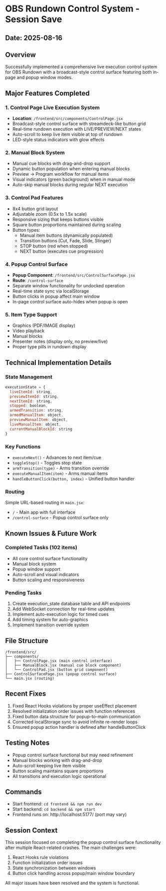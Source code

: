 # OBS Rundown Control System - Session Save

## Date: 2025-08-16

## Overview
Successfully implemented a comprehensive live execution control system for OBS Rundown with a broadcast-style control surface featuring both in-page and popup window modes.

## Major Features Completed

### 1. Control Page Live Execution System
- **Location**: `/frontend/src/components/ControlPage.jsx`
- Broadcast-style control surface with streamdeck-like button grid
- Real-time rundown execution with LIVE/PREVIEW/NEXT states
- Auto-scroll to keep live item visible at top of rundown
- LED-style status indicators with glow effects

### 2. Manual Block System
- Manual cue blocks with drag-and-drop support
- Dynamic button population when entering manual blocks
- Preview → Program workflow for manual items
- Visual indicators (green background) when in manual mode
- Auto-skip manual blocks during regular NEXT execution

### 3. Control Pad Features
- 8x4 button grid layout
- Adjustable zoom (0.5x to 1.5x scale)
- Responsive sizing that keeps buttons visible
- Square button proportions maintained during scaling
- Button types:
  - Manual item buttons (dynamically populated)
  - Transition buttons (Cut, Fade, Slide, Stinger)
  - STOP button (red when stopped)
  - NEXT button (executes cue progression)

### 4. Popup Control Surface
- **Popup Component**: `/frontend/src/ControlSurfacePage.jsx`
- **Route**: `/control-surface`
- Separate window functionality for undocked operation
- Real-time state sync via localStorage
- Button clicks in popup affect main window
- In-page control surface auto-hides when popup is open

### 5. Item Type Support
- Graphics (PDF/IMAGE display)
- Video playback
- Manual blocks
- Presenter notes (display only, no preview/live)
- Proper type pills in rundown display

## Technical Implementation Details

### State Management
```javascript
executionState = {
  liveItemId: string,
  previewItemId: string,
  nextItemId: string,
  stopped: boolean,
  armedTransition: string,
  armedManualItem: object,
  previewManualItem: object,
  liveManualItem: object,
  currentManualBlockId: string
}
```

### Key Functions
- `executeNext()` - Advances to next item/cue
- `toggleStop()` - Toggles stop state
- `armTransition(type)` - Arms transition override
- `executeManualItem(item)` - Arms manual items
- `handleButtonClick(button, index)` - Unified button handler

### Routing
Simple URL-based routing in `main.jsx`:
- `/` - Main app with full interface
- `/control-surface` - Popup control surface only

## Known Issues & Future Work

### Completed Tasks (102 items)
- All core control surface functionality
- Manual block system
- Popup window support
- Auto-scroll and visual indicators
- Button scaling and responsiveness

### Pending Tasks
1. Create execution_state database table and API endpoints
2. Add WebSocket connection for real-time updates
3. Implement auto-execution logic for timed cues
4. Add timing system for auto-graphics
5. Implement transition override system

## File Structure
```
/frontend/src/
├── components/
│   ├── ControlPage.jsx (main control interface)
│   ├── ManualBlock.jsx (manual cue block component)
│   └── ControlPad.jsx (button grid component)
├── ControlSurfacePage.jsx (popup control surface)
└── main.jsx (routing)
```

## Recent Fixes
1. Fixed React Hooks violations by proper useEffect placement
2. Resolved initialization order issues with function references
3. Fixed button data structure for popup-to-main communication
4. Corrected localStorage sync to avoid infinite re-render loops
5. Ensured popup action handler is defined after handleButtonClick

## Testing Notes
- Popup control surface functional but may need refinement
- Manual blocks working with drag-and-drop
- Auto-scroll keeping live item visible
- Button scaling maintains square proportions
- All transitions and execution logic operational

## Commands
- Start frontend: `cd frontend && npm run dev`
- Start backend: `cd backend && npm start`
- Frontend runs on: http://localhost:5177/ (port may vary)

## Session Context
This session focused on completing the popup control surface functionality after multiple React-related crashes. The main challenges were:
1. React Hooks rule violations
2. Function initialization order issues  
3. State synchronization between windows
4. Button click handling across popup/main window boundary

All major issues have been resolved and the system is functional.
